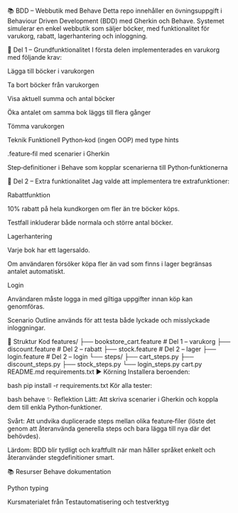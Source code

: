 📚 BDD – Webbutik med Behave
Detta repo innehåller en övningsuppgift i Behaviour Driven Development (BDD) med Gherkin och Behave. Systemet simulerar en enkel webbutik som säljer böcker, med funktionalitet för varukorg, rabatt, lagerhantering och inloggning.

🚀 Del 1 – Grundfunktionalitet
I första delen implementerades en varukorg med följande krav:

Lägga till böcker i varukorgen

Ta bort böcker från varukorgen

Visa aktuell summa och antal böcker

Öka antalet om samma bok läggs till flera gånger

Tömma varukorgen

Teknik
Funktionell Python‑kod (ingen OOP) med type hints

.feature‑fil med scenarier i Gherkin

Step‑definitioner i Behave som kopplar scenarierna till Python‑funktionerna

🔧 Del 2 – Extra funktionalitet
Jag valde att implementera tre extrafunktioner:

Rabattfunktion

10% rabatt på hela kundkorgen om fler än tre böcker köps.

Testfall inkluderar både normala och större antal böcker.

Lagerhantering

Varje bok har ett lagersaldo.

Om användaren försöker köpa fler än vad som finns i lager begränsas antalet automatiskt.

Login

Användaren måste logga in med giltiga uppgifter innan köp kan genomföras.

Scenario Outline används för att testa både lyckade och misslyckade inloggningar.

📂 Struktur
Kod
features/
├── bookstore_cart.feature   # Del 1 – varukorg
├── discount.feature         # Del 2 – rabatt
├── stock.feature            # Del 2 – lager
├── login.feature            # Del 2 – login
└── steps/
    ├── cart_steps.py
    ├── discount_steps.py
    ├── stock_steps.py
    └── login_steps.py
cart.py
README.md
requirements.txt
▶️ Körning
Installera beroenden:

bash
pip install -r requirements.txt
Kör alla tester:

bash
behave
✨ Reflektion
Lätt: Att skriva scenarier i Gherkin och koppla dem till enkla Python‑funktioner.

Svårt: Att undvika duplicerade steps mellan olika feature‑filer (löste det genom att återanvända generella steps och bara lägga till nya där det behövdes).

Lärdom: BDD blir tydligt och kraftfullt när man håller språket enkelt och återanvänder stegdefinitioner smart.

📚 Resurser
Behave dokumentation

Python typing

Kursmaterialet från Testautomatisering och testverktyg